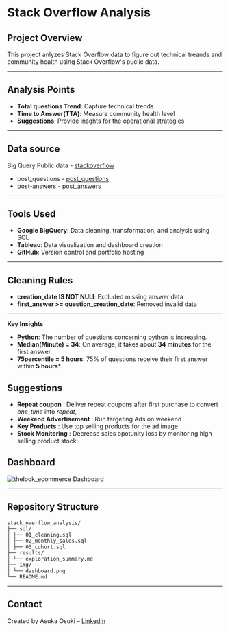 # Stack Overflow Analysis

## Project Overview
This project anlyzes Stack Overflow data to figure out technical treands and community health using Stack Overflow's puclic data.

---

## Analysis Points
- **Total questions Trend**: Capture technical trends
- **Time to Answer(TTA)**: Measure community health level
- **Suggestions**: Provide insghts for the operational strategies

---

## Data source  
Big Query Public data - [stackoverflow](bigquery-public-data.stackoverflow)
- post_questions - [post_questions](bigquery-public-data.stackoverflow.posts_questions)
- post-answers - [post_answers](bigquery-public-data.stackoverflow.posts_answers)

---

##  Tools Used
- **Google BigQuery**: Data cleaning, transformation, and analysis using SQL
- **Tableau**: Data visualization and dashboard creation
- **GitHub**: Version control and portfolio hosting

---

## Cleaning Rules
- **creation_date IS NOT NULl**: Excluded missing answer data
- **first_answer >= question_creation_date**: Removed invalid data

---

**Key Insights**
-  **Python**: The number of questions concerning python is increasing.
-  **Median(Minute) = 34**: On average, it takes about **34 minutes** for the first answer.
-  **75percentile = 5 hours**: 75% of questions receive their first answer within **5 hours***.

  
## Suggestions
- **Repeat coupon** : Deliver repeat coupons after first purchase to convert *one_time* into *repeat*,
- **Weekend Advertisement** : Run targeting Ads on weekend
- **Key Products** : Use top selling products for the ad image
- **Stock Monitoring** : Decrease sales opotunity loss by monitoring high-selling product stock

##  Dashboard
![thelook_ecommerce Dashboard](img/dashboard.png)

--- 

##  Repository Structure
```
stack_overflow_analysis/
├── sql/
│ ├── 01_cleaning.sql
│ ├── 02_monthly_sales.sql
│ ├── 03_cohort.sql
├── results/
│ └── exploration_summary.md
├── img/
│ └── dashboard.png
└── README.md
```
---

##  Contact
Created by Asuka Osuki – [LinkedIn](www.linkedin.com/in/asuka-osuki-24958b32b) 
